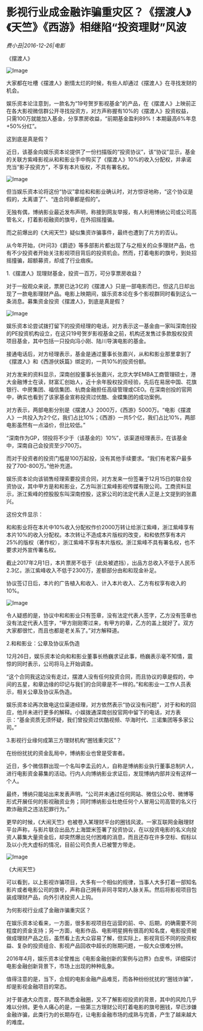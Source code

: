 # 影视行业成金融诈骗重灾区？《摆渡人》《天竺》《西游》相继陷“投资理财”风波

*费小丑|2016-12-26|电影*

《摆渡人》

![Image](http://p1.pstatp.com/large/31e20003677f187f02e7)

大家都在吐槽《摆渡人》剧情太烂的时候，有些人却通过《摆渡人》在寻找发财的机会。

娱乐资本论注意到，一款名为“19号贺岁影视基金”的产品，在《摆渡人》上映前正在各大影视微信群公开寻找投资方，对方声称握有10%的《摆渡人》投资权益，只需100万就能加入基金，分享票房收益，“前期基金盈利89%！本期最高6%年息+50%分红”。

这到底是真是假？

近日，该基金向娱乐资本论提供了一份扫描版的“投资协议”，该“协议”显示，基金的关联方紫峰影视从和和影业手中购买了《摆渡人》10%的收入分配权，并承诺充当“影子投资方”，不享有本片版权，不具有署名权。

![Image](http://p1.pstatp.com/large/31da000353f4fe4bba90)

但当娱乐资本论将这份“协议”拿给和和影业确认时，对方惊讶地称，“这个协议是假的，太离谱了”、“连合同章都是假的”。

无独有偶，博纳影业最近发布声明，称接到网友举报，有人利用博纳公司或公司高管名义，打着影视融资的旗号，在外招摇撞骗。

而之前爆出的《大闹天竺》疑似集资诈骗事件，最终也遭到了片方的否认。

从今年开始，《叶问3》《爵迹》等多部影片都出现了与之相关的众多理财产品，也有不少投资者开始关注影视项目背后的投资机会。然而，打着电影的旗号，到处招摇撞骗，超额募资，却成了行业痼疾。

1.《摆渡人》现理财基金，投资一百万，可分享票房收益？

对于一般观众来说，票房已达3亿的《摆渡人》只是一部电影而已，但这几日却出现了一款电影理财产品。电影上映期间，娱乐资本论在多个影视群同时看到这么一条消息。募集资金投资《摆渡人》，到底是真是假？

![Image](http://static.ylzbl.com/uploads/ueditor/php/upload/image/20170803/1501751554649429.jpeg)

娱乐资本论尝试拨打留下的投资经理的电话，对方表示这一基金由一家叫深南创投的PE投资机构设立，在这只19号贺岁影视基金之前，机构还发售过多款股权投资项目基金，其中包括一只投向冯小刚、陆川导演电影的基金。

接通电话后，对方经理表示，基金是通过董事长张嘉兴，从和和影业那里拿到了《摆渡人》和《西游伏妖篇》绑定的，一共10%的投资份额。

对方发来的资料显示，深南创投董事长张嘉兴，北京大学EMBA工商管理硕士，港大金融博士在读，财富汇创始人，近十余年股权投资经验，先后在易居中国、花旗银行、中房集团、福信集团、杭商金融担任高级管理或CEO。在深南创投的官网中，确实也看到了该家基金宣称投资过优酷、金蝶集团的成功案例。

对方表示，两部电影分别是《摆渡人》2000万，《西游》5000万。“电影《摆渡人》一共投入为2个亿，我们占比10%；《西游》一共5个亿，我们占比10%，两部电影虽然有一点溢价，但比较低。”

“深南作为GP，领投将不少于（该基金的）10%”，该渠道经理表示，在该基金中，深南自己会投资至少700万。

而对于投资者的投资门槛是100万起投，没有其他手续要求。“我们有老客户最多投了700-800万。”他补充道。

娱乐资本论向该销售经理索要投资合同，对方发来一份签署于12月15日的联合投资协议，其中甲方是和和影业，乙方叫浙江紫峰影视传媒有限公司。工商资料显示，浙江紫峰的控股股东叫深南控股，这家公司的法定代表人正是上文提到的张嘉兴。

这份文件显示：

和和影业将在本片中10%收入分配权作价2000万转让给浙江紫峰，浙江紫峰享有本片10%的收入分配权。本次转让不造成本片版权的改变，和和依然享有本片25%的版权（著作权），浙江紫峰不享有本片版权。浙江紫峰不具有署名权，也不要求对外宣传署名权。

截止2017年2月1日，本片票房不低于（此处被遮挡），出品方总收入不低于人民币2.3亿，浙江紫峰收入不低于2300万，差额部分由和和现金补足。

协议签订日后，本片的广告植入和收入、计入本片收入、乙方有权享有收入的10%。

![Image](http://p1.pstatp.com/large/31ee00004365b7c83a2d)

令人疑惑的是，协议中和和影业只有签章，没有法定代表人签字，乙方没有签章也没有法定代表人签字，“甲方刚刚寄过来，有甲方的章，乙方的盖上就好了。双方大家都很忙，而且也都是老关系了。”对方解释道。

2.和和影业：公章及协议系伪造

12月26日，娱乐资本论向和和影业董事长杨巍求证此事，杨巍表示毫不知情，震惊的同时表示，公司将马上开始调查。

“这个合同我这边没有走过，摆渡人没有任何投资合同，而且协议的章是假的，中间的五星，和章边缘的印记与我们的合同章是不一样的。”和和影业一工作人员表示，相关公章及协议系伪造。

娱乐资本论再次致电这位渠道经理，对方依然表示“协议没有问题”，对于和和的回应，他并未进行更多的解释。小娱拨通深南创投官网中留下的电话，对方表示：“基金资质无须怀疑，我们曾投资过优酷视频、华海时代、三诺集团等多家公司。”

3.影视行业缘何成第三方理财机构“圈钱重灾区”？

在纷纷扰扰的资金乱局中，博纳影业也曾是受害者。

近日，多个微信群出现一个名叫李孟云的人，自称是博纳影业执行董事总制片人，进行电影资金募集的活动。行内人向博纳影业求证后，发现博纳内部并没有这样一个人。

最终，博纳只能站出来发表声明，“公司并未通过任何网站、微信公众号、微博等形式开展任何的影视融资业务；同时博纳影业杜绝任何个人冒用公司高管的名义行欺诈融资之违法犯罪行为。”

更早的时候，《大闹天竺》也被卷入某理财平台的圈钱风波。一家互联网金融理财平台声称，与影片联合出品方上海盟米签署了投资协议，在以投资电影的名义向投资人募集大量资金后，却突然爆出兑付困难的消息，而且还存在许多空标、假标以及以小充大虚标的情况，目前公司负责人已被警方带走。

![Image](http://p9.pstatp.com/large/31e20003679b3cbe7829)

《大闹天竺》

可以看到，以上影视诈骗项目，大多有一个相似的规律，当事人大多打着一部知名影片或者电影公司的旗号，声称自己拥有非同寻常的人脉关系。然后将影视项目包装成理财产品，向外引诱投资人上钩。

为何影视行业成了金融诈骗重灾区？

在娱乐资本论看来，一方面，很多影视项目在运营的前、中、后期，的确需要不同程度的资金支持；另一方面，电影作品、电影明星拥有很高的知名度，电影投资被做成理财产品之后，虽然看上去大众容易了解，但实际上，影视背后不同的投资权益、复杂的投资组合、影视产品回收中超长的账期问题，一般大众很难分辨。

2016年4月，娱乐资本论曾推出《电影金融创新的案例与边界》白皮书，详细探讨电影金融创新背景下，市场上出现的种种乱象。

值得注意的是，当下，合规的电影金融产品难觅，而各种纷纷扰扰的“圈钱诈骗”，却是影视金融项目的常态。

对于普通大众而言，既不熟悉金融圈，又不了解影视投资的背景，其中的风险几乎难以分辨。更令人痛心的是，一些第三方理财公司打着电影的旗号圈钱，早已涉嫌金融诈骗，此类行为的长期存在，让电影金融市场的成熟与完善，产生了越来越大的难度。

